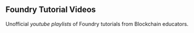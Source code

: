 ## Foundry Tutorial Videos

Unofficial _youtube playlists_ of Foundry tutorials from Blockchain educators.

